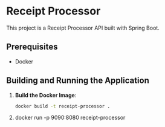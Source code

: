 # Receipt Processor

This project is a Receipt Processor API built with Spring Boot.

## Prerequisites

- Docker

## Building and Running the Application

1. **Build the Docker Image**:

   ```sh
   docker build -t receipt-processor .
2. docker run -p 9090:8080 receipt-processor
